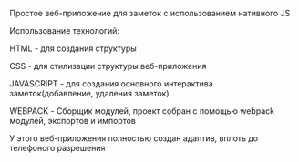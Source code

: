 Простое веб-приложение для заметок с использованием нативного JS

Использование технологий:

HTML - для создания структуры

CSS - для стилизации структуры веб-приложения

JAVASCRIPT - для создания основного интерактива заметок(добавление, удаления заметок)

WEBPACK - Сборщик модулей, проект собран с помощью webpack модулей, экспортов и импортов

У этого веб-приложения полностью создан адаптив, вплоть до телефоного разрешения
